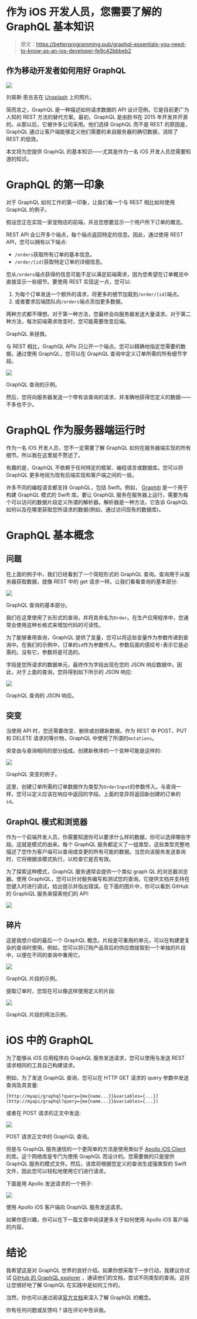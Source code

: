 # 作为 iOS 开发人员，您需要了解的 GraphQL 基本知识

> 原文：<https://betterprogramming.pub/graphql-essentials-you-need-to-know-as-an-ios-developer-fe9c42bbbeb2>

## 作为移动开发者如何用好 GraphQL

![](img/fa4ad6ec0dedc2326080bc7230395c3e.png)

刘易斯·恩古吉在 [Unsplash](https://unsplash.com?utm_source=medium&utm_medium=referral) 上的照片。

简而言之，GraphQL 是一种描述如何请求数据的 API 设计范例。它是目前更广为人知的 REST 方法的替代方案。最初，GraphQL 是由脸书在 2015 年开发并开源的。从那以后，它被许多公司采用。他们选择 GraphQL 而不是 REST 的原因是，GraphQL 通过让客户端能够定义他们需要的来自服务器的确切数据，消除了 REST 的低效。

本文将为您提供 GraphQL 的基本知识——尤其是作为一名 iOS 开发人员您需要知道的知识。

# GraphQL 的第一印象

对于 GraphQL 如何工作的第一印象，让我们看一个与 REST 相比如何使用 GraphQL 的例子。

假设您正在实现一家宠物店的前端，并且您想要显示一个用户所下订单的概览。

REST API 会公开多个端点，每个端点返回特定的信息。因此，通过使用 REST API，您可以拥有以下端点:

*   `/orders`获取所有订单的基本信息。
*   `/order/[id]`获取特定订单的详细信息。

您从`/orders`端点获得的信息可能不足以满足前端需求，因为您希望在订单概览中直接显示一些细节。要使用 REST 实现这一点，您可以:

1.  为每个订单发送一个额外的请求，将更多的细节加载到`/order/[id]`端点。
2.  或者要求后端团队向`/orders`端点添加更多数据。

两种方式都不理想。对于第一种方法，您最终会向服务器发送大量请求。对于第二种方法，每次前端需求改变时，您可能需要改变后端。

GraphQL 来拯救。

与 REST 相比，GraphQL APIs 只公开一个端点。您可以精确地指定您需要的数据。通过使用 GraphQL，您可以在 GraphQL 查询中定义订单所需的所有细节字段。

![](img/c85e88e27e8ea24e18fadf02703e9073.png)

GraphQL 查询的示例。

然后，您将向服务器发送一个带有该查询的请求，并准确地获得您定义的数据——不多也不少。

# GraphQL 作为服务器端运行时

作为一名 iOS 开发人员，您不一定需要了解 GraphQL 如何在服务器端实现的所有细节。所以我在这里就不赘述了。

有趣的是，GraphQL 不依赖于任何特定的框架、编程语言或数据库。您可以将 GraphQL 更多地视为现有后端实现和客户端之间的一层。

许多不同的编程语言都支持 GraphQL，包括 Swift。例如， [Graphiti](https://github.com/GraphQLSwift/Graphiti) 是一个用于构建 GraphQL 模式的 Swift 库。要让 GraphQL 服务在服务器上运行，需要为每个可以访问的数据片段定义所谓的解析器。解析器是一种方法，它告诉 GraphQL 如何以及在哪里获取您所请求的数据(例如，通过访问现有的数据库)。

# GraphQL 基本概念

## 问题

在上面的例子中，我们已经看到了一个简短形式的 GraphQL 查询。查询用于从服务器获取数据，就像 REST 中的 get 请求一样。让我们看看查询的基本部分:

![](img/c7fcae432f80a7bbe3309a2b42fe0879.png)

GraphQL 查询的基本部分。

我们在这里使用了长形式的查询，并将其命名为`Order`。在生产应用程序中，您通常会使用这种长格式来增加代码的可读性。

为了能够重用查询，GraphQL 提供了变量，您可以将这些变量作为参数传递到查询中。在我们的示例中，订单的`id`作为参数传入。参数后面的感叹号`!`表示它是必需的。没有它，参数将是可选的。

字段是您所请求的数据单元，最终作为字段出现在您的 JSON 响应数据中。因此，对于上面的查询，您将得到如下所示的 JSON 响应:

![](img/9f515ece01e8fbe9544f0364b3621787.png)

GraphQL 查询的 JSON 响应。

## 突变

当使用 API 时，您还需要改变、删除或创建新数据。作为 REST 中 POST、PUT 和 DELETE 请求的等价物，GraphQL 中使用了所谓的`mutations`。

突变由与查询相同的部分组成。创建新秩序的一个变种可能是这样的:

![](img/1db54fac0386ab5839f6ceb54f925ce5.png)

GraphQL 突变的例子。

这里，创建订单所需的订单数据作为类型为`OrderInput`的参数传入。与查询一样，您可以定义应该在响应中返回的字段。上面的变异将返回新创建的订单的`id`。

## GraphQL 模式和浏览器

作为一个前端开发人员，你需要知道你可以要求什么样的数据，你可以选择哪些字段。这就是模式的由来。每个 GraphQL 服务都定义了一组类型，这些类型完整地描述了您作为客户端可以查询或变更的所有可能的数据。当您向该服务发送查询时，它将根据该模式执行，以检查它是否有效。

为了探索这种模式，GraphQL 服务通常会提供一个类似 graph QL 的浏览器浏览器。使用 GraphiQL，您可以针对服务编写和测试您的查询。它提供文档并支持在您键入时进行调试，给出提示并指出错误。在下面的图片中，你可以看到 GitHub 的 GraphiQL 服务来探索他们的 API:

![](img/83f664f9a0b15c25e44a18a2f3001601.png)

## 碎片

这是我想介绍的最后一个 GraphQL 概念。片段是可重用的单元，可以在构建更复杂的查询时使用。例如，您可以将订购产品背后的供应商提取到一个单独的片段中，以便在不同的查询中重用它。

![](img/7ca809e279c2c3d2746d808f81d2a59d.png)

GraphQL 片段的示例。

提取订单时，您现在可以像这样使用定义的片段:

![](img/ada328996232d0a791451c80f7215abf.png)

GraphQL 片段的用法示例。

# iOS 中的 GraphQL

为了能够从 iOS 应用程序向 GraphQL 服务发送请求，您可以使用与发送 REST 请求相同的工具自己构建请求。

例如，为了发送 GraphQL 查询，您可以在 HTTP GET 请求的 query 参数中发送查询及其变量:

```
[http://myapi/graphql?query={me{name...}}&variables={...}](http://myapi/graphql?query={me{name...}}&variables={...})
```

或者在 POST 请求的正文中发送:

![](img/75b78ce24376fc28224f8404b8ab2bf4.png)

POST 请求正文中的 GraphQL 查询。

但是与 GraphQL 服务通信的一个更简单的方法是使用类似于 [Apollo iOS Client](https://github.com/apollographql/apollo-ios) 的库。这个网络库是专门为使用 GraphQL 而设计的。您需要做的只是提供 GraphQL 服务的模式文件。然后，该库将根据您定义的查询生成强类型的 Swift 文件，因此您可以轻松地使用它们进行请求。

下面是用 Apollo 发送请求的一个例子:

![](img/407f2bd6cfd9bca87c2b65ccdccb3e52.png)

使用 Apollo iOS 客户端向 GraphQL 服务发送请求。

如果你感兴趣，你可以在下一篇文章中阅读更多关于如何使用 Apollo iOS 客户端的内容。

# 结论

我希望这是对 GraphQL 世界的良好介绍。如果你想采取下一步行动，我建议你试试 [GitHub 的 GraphQL explorer](https://developer.github.com/v4/explorer/) ，通读他们的文档，尝试不同类型的查询。这将让您很好地了解 GraphQL 在实践中是如何工作的。

当然，你也可以通过阅读[官方文档](https://graphql.org/learn/)来深入了解 GraphQL 的概念。

你有任何问题或反馈吗？请在评论中告诉我。